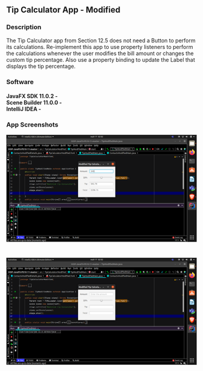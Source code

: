 
<h2> Tip Calculator App - Modified</h2> 

<h3> Description </h3>
The Tip Calculator app from Section 12.5 does not need a Button to perform its calculations. Re-implement this app to use property listeners to perform the calculations whenever the user modifies the bill amount or changes the custom tip percentage. Also use a property binding to update the Label that displays the tip percentage.

<h3> Software </h3>
<h4>JavaFX SDK 11.0.2 -<br>
Scene Builder 11.0.0 -<br>
IntelliJ IDEA - <br>


<h3> App Screenshots </h3>

![](img/tip1.png)
#
![](img/tip2.png)
